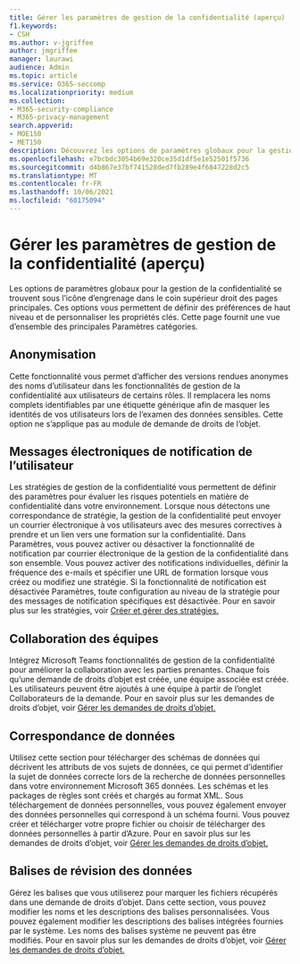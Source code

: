 ```yaml
---
title: Gérer les paramètres de gestion de la confidentialité (aperçu)
f1.keywords:
- CSH
ms.author: v-jgriffee
author: jmgriffee
manager: laurawi
audience: Admin
ms.topic: article
ms.service: O365-seccomp
ms.localizationpriority: medium
ms.collection:
- M365-security-compliance
- M365-privacy-management
search.appverid:
- MOE150
- MET150
description: Découvrez les options de paramètres globaux pour la gestion de la confidentialité.
ms.openlocfilehash: e7bcbdc3054b69e320ce35d1df5e1e52501f5736
ms.sourcegitcommit: d4b867e37bf741528ded7fb289e4f6847228d2c5
ms.translationtype: MT
ms.contentlocale: fr-FR
ms.lasthandoff: 10/06/2021
ms.locfileid: "60175094"
---
```

# <a name="manage-privacy-management-settings-preview"></a>Gérer les paramètres de gestion de la confidentialité (aperçu)

Les options de paramètres globaux pour la gestion de la confidentialité se trouvent sous l’icône d’engrenage dans le coin supérieur droit des pages principales. Ces options vous permettent de définir des préférences de haut niveau et de personnaliser les propriétés clés. Cette page fournit une vue d’ensemble des principales Paramètres catégories.

## <a name="anonymization"></a>Anonymisation

Cette fonctionnalité vous permet d’afficher des versions rendues anonymes des noms d’utilisateur dans les fonctionnalités de gestion de la confidentialité aux utilisateurs de certains rôles. Il remplacera les noms complets identifiables par une étiquette générique afin de masquer les identités de vos utilisateurs lors de l’examen des données sensibles. Cette option ne s’applique pas au module de demande de droits de l’objet.

## <a name="user-notification-emails"></a>Messages électroniques de notification de l’utilisateur  

Les stratégies de gestion de la confidentialité vous permettent de définir des paramètres pour évaluer les risques potentiels en matière de confidentialité dans votre environnement. Lorsque nous détectons une correspondance de stratégie, la gestion de la confidentialité peut envoyer un courrier électronique à vos utilisateurs avec des mesures correctives à prendre et un lien vers une formation sur la confidentialité. Dans Paramètres, vous pouvez activer ou désactiver la fonctionnalité de notification par courrier électronique de la gestion de la confidentialité dans son ensemble. Vous pouvez activer des notifications individuelles, définir la fréquence des e-mails et spécifier une URL de formation lorsque vous créez ou modifiez une stratégie. Si la fonctionnalité de notification est désactivée Paramètres, toute configuration au niveau de la stratégie pour des messages de notification spécifiques est désactivée. Pour en savoir plus sur les stratégies, voir [Créer et gérer des stratégies.](privacy-management-policies.md)

## <a name="teams-collaboration"></a>Collaboration des équipes  

Intégrez Microsoft Teams fonctionnalités de gestion de la confidentialité pour améliorer la collaboration avec les parties prenantes. Chaque fois qu’une demande de droits d’objet est créée, une équipe associée est créée. Les utilisateurs peuvent être ajoutés à une équipe à partir de l’onglet Collaborateurs de la demande. Pour en savoir plus sur les demandes de droits d’objet, voir [Gérer les demandes de droits d’objet.](privacy-management-subject-rights-requests.md)

## <a name="data-matching"></a>Correspondance de données  

Utilisez cette section pour télécharger des schémas de données qui décrivent les attributs de vos sujets de données, ce qui permet d’identifier la sujet de données correcte lors de la recherche de données personnelles dans votre environnement Microsoft 365 données. Les schémas et les packages de règles sont créés et chargés au format XML. Sous téléchargement de données personnelles, vous pouvez également envoyer des données personnelles qui correspond à un schéma fourni. Vous pouvez créer et télécharger votre propre fichier ou choisir de télécharger des données personnelles à partir d’Azure. Pour en savoir plus sur les demandes de droits d’objet, voir [Gérer les demandes de droits d’objet.](privacy-management-subject-rights-requests.md)

## <a name="data-review-tags"></a>Balises de révision des données  

Gérez les balises que vous utiliserez pour marquer les fichiers récupérés dans une demande de droits d’objet. Dans cette section, vous pouvez modifier les noms et les descriptions des balises personnalisées. Vous pouvez également modifier les descriptions des balises intégrées fournies par le système. Les noms des balises système ne peuvent pas être modifiés. Pour en savoir plus sur les demandes de droits d’objet, voir [Gérer les demandes de droits d’objet.](privacy-management-subject-rights-requests.md)
